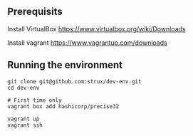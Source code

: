 ## Prerequisits ##

Install VirtualBox
https://www.virtualbox.org/wiki/Downloads

Install vagrant
https://www.vagrantup.com/downloads

## Running the environment ##

```
git clone git@github.com:strux/dev-env.git
cd dev-env

# First time only
vagrant box add hashicorp/precise32

vagrant up
vagrant ssh
```
